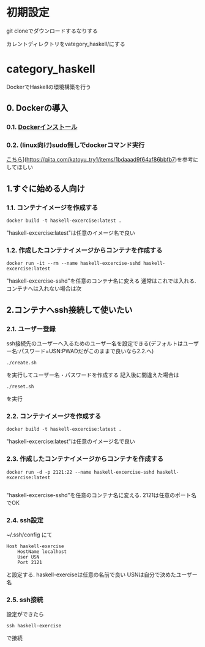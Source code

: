 # 初期設定
git cloneでダウンロードするなりする

カレントディレクトリをvategory_haskell/にする

# category_haskell

DockerでHaskellの環境構築を行う

## 0. Dockerの導入
### 0.1. [Dockerインストール](https://and-engineer.com/articles/Yb2imhEAACMAhjUx#heading3-18)

### 0.2. (linux向け)sudo無しでdockerコマンド実行
[こちら]([)](https://qiita.com/katoyu_try1/items/1bdaaad9f64af86bbfb7)を参考にしてほしい

## 1.すぐに始める人向け
### 1.1. コンテナイメージを作成する

```
docker build -t haskell-excercise:latest .
```
"haskell-excercise:latest"は任意のイメージ名で良い

### 1.2. 作成したコンテナイメージからコンテナを作成する

```
docker run -it --rm --name haskell-excercise-sshd haskell-excercise:latest 
```
"haskell-excercise-sshd"を任意のコンテナ名に変える
通常はこれでは入れる. コンテナへは入れない場合は次


## 2.コンテナへssh接続して使いたい

### 2.1. ユーザー登録
ssh接続先のユーザーへ入るためのユーザー名を設定できる(デフォルトはユーザー名:パスワード=USN:PWADだがこのままで良いなら2.2.へ)
```
./create.sh
```
を実行してユーザー名・パスワードを作成する
記入後に間違えた場合は
```
./reset.sh
```
を実行

### 2.2. コンテナイメージを作成する

```
docker build -t haskell-excercise:latest .
```
"haskell-excercise:latest"は任意のイメージ名で良い

### 2.3.  作成したコンテナイメージからコンテナを作成する

```
docker run -d -p 2121:22 --name haskell-excercise-sshd haskell-excercise:latest 
 
```
"haskell-excercise-sshd"を任意のコンテナ名に変える.
2121は任意のポート名でOK


### 2.4. ssh設定
~/.ssh/config にて

```
Host haskell-exercise
	HostName localhost
	User USN
	Port 2121
```
と設定する.
haskell-exerciseは任意の名前で良い
USNは自分で決めたユーザー名

### 2.5. ssh接続
設定ができたら

```
ssh haskell-exercise
```
で接続
